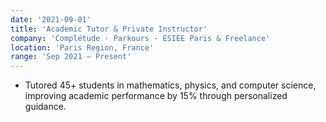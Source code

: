 ```yaml
---
date: '2021-09-01'
title: 'Academic Tutor & Private Instructor'
company: 'Complétude · Parkours · ESIEE Paris & Freelance'
location: 'Paris Region, France'
range: 'Sep 2021 – Present'
---
```


- Tutored 45+ students in mathematics, physics, and computer science, improving academic performance by 15% through personalized guidance.
